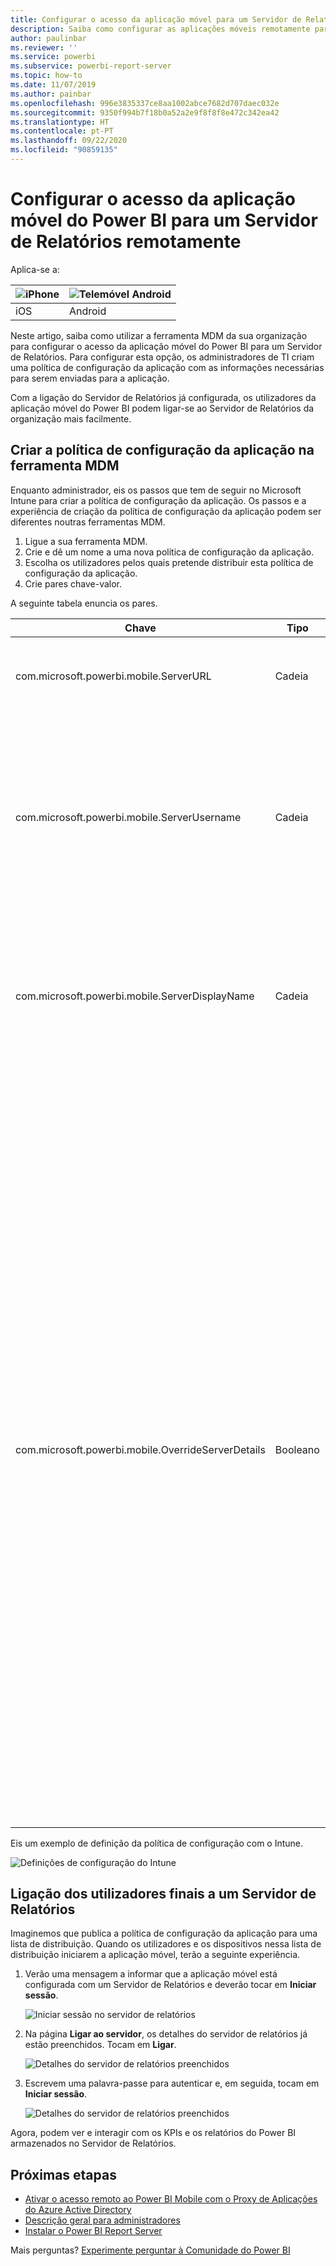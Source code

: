 ```yaml
---
title: Configurar o acesso da aplicação móvel para um Servidor de Relatórios remotamente
description: Saiba como configurar as aplicações móveis remotamente para o servidor de relatórios.
author: paulinbar
ms.reviewer: ''
ms.service: powerbi
ms.subservice: powerbi-report-server
ms.topic: how-to
ms.date: 11/07/2019
ms.author: painbar
ms.openlocfilehash: 996e3835337ce8aa1002abce7682d707daec032e
ms.sourcegitcommit: 9350f994b7f18b0a52a2e9f8f8f8e472c342ea42
ms.translationtype: HT
ms.contentlocale: pt-PT
ms.lasthandoff: 09/22/2020
ms.locfileid: "90859135"
---
```

# <a name="configure-power-bi-mobile-app-access-to-report-server-remotely"></a>Configurar o acesso da aplicação móvel do Power BI para um Servidor de Relatórios remotamente

Aplica-se a:

| ![iPhone](./media/configure-powerbi-mobile-apps-remote/ios-logo-40-px.png) | ![Telemóvel Android](./media/configure-powerbi-mobile-apps-remote/android-logo-40-px.png) |
|:--- |:--- |
| iOS |Android |

Neste artigo, saiba como utilizar a ferramenta MDM da sua organização para configurar o acesso da aplicação móvel do Power BI para um Servidor de Relatórios. Para configurar esta opção, os administradores de TI criam uma política de configuração da aplicação com as informações necessárias para serem enviadas para a aplicação. 

 Com a ligação do Servidor de Relatórios já configurada, os utilizadores da aplicação móvel do Power BI podem ligar-se ao Servidor de Relatórios da organização mais facilmente. 

## <a name="create-the-app-configuration-policy-in-mdm-tool"></a>Criar a política de configuração da aplicação na ferramenta MDM 

Enquanto administrador, eis os passos que tem de seguir no Microsoft Intune para criar a política de configuração da aplicação. Os passos e a experiência de criação da política de configuração da aplicação podem ser diferentes noutras ferramentas MDM. 

1. Ligue a sua ferramenta MDM. 
2. Crie e dê um nome a uma nova política de configuração da aplicação. 
3. Escolha os utilizadores pelos quais pretende distribuir esta política de configuração da aplicação. 
4. Crie pares chave-valor. 

A seguinte tabela enuncia os pares.

|Chave  |Tipo  |Descrição  |
|---------|---------|---------|
| com.microsoft.powerbi.mobile.ServerURL | Cadeia | URL do Servidor de Relatórios <br> Deve começar por http/https |
| com.microsoft.powerbi.mobile.ServerUsername | Cadeia | [opcional] <br> O nome de utilizador a utilizar para ligar o servidor. <br> Se não existir, a aplicação pedirá ao utilizador para escrever o nome de utilizador para a ligação.| 
| com.microsoft.powerbi.mobile.ServerDisplayName | Cadeia | [opcional] <br> O valor predefinido é "Servidor de relatórios" <br> Um nome amigável utilizado na aplicação para representar o servidor | 
| com.microsoft.powerbi.mobile.OverrideServerDetails | Booleano | O valor predefinido é Verdadeiro <br>Quando definido como "True", substitui todas as definições do Servidor de Relatórios já existente no dispositivo móvel. Os servidores existentes que já estiverem configurados serão eliminados. <br> Quando a substituição está definida como Verdadeiro, isto impede também que o utilizador remova essa configuração. <br> Se estiver definido como "Falso", adicionará os valores emitidos, mantendo as definições existentes. <br> Se o mesmo URL do servidor já estiver configurado na aplicação móvel, esta manterá essa configuração tal como está. A aplicação não pedirá ao utilizador para voltar a autenticar para o mesmo servidor. |

Eis um exemplo de definição da política de configuração com o Intune.

![Definições de configuração do Intune](media/configure-powerbi-mobile-apps-remote/power-bi-ios-remote-configuration-settings.png)

## <a name="end-users-connecting-to-report-server"></a>Ligação dos utilizadores finais a um Servidor de Relatórios

 Imaginemos que publica a política de configuração da aplicação para uma lista de distribuição. Quando os utilizadores e os dispositivos nessa lista de distribuição iniciarem a aplicação móvel, terão a seguinte experiência. 

1. Verão uma mensagem a informar que a aplicação móvel está configurada com um Servidor de Relatórios e deverão tocar em **Iniciar sessão**.

    ![Iniciar sessão no servidor de relatórios](media/configure-powerbi-mobile-apps-remote/power-bi-config-server-sign-in.png)

2.  Na página **Ligar ao servidor**, os detalhes do servidor de relatórios já estão preenchidos. Tocam em **Ligar**.

    ![Detalhes do servidor de relatórios preenchidos](media/configure-powerbi-mobile-apps-remote/power-bi-ios-remote-configure-connect-server.png)

3. Escrevem uma palavra-passe para autenticar e, em seguida, tocam em **Iniciar sessão**. 

    ![Detalhes do servidor de relatórios preenchidos](media/configure-powerbi-mobile-apps-remote/power-bi-config-server-address.png)

Agora, podem ver e interagir com os KPIs e os relatórios do Power BI armazenados no Servidor de Relatórios.

## <a name="next-steps"></a>Próximas etapas

- [Ativar o acesso remoto ao Power BI Mobile com o Proxy de Aplicações do Azure Active Directory](/azure/active-directory/manage-apps/application-proxy-integrate-with-power-bi)
- [Descrição geral para administradores](admin-handbook-overview.md)  
- [Instalar o Power BI Report Server](install-report-server.md)  

Mais perguntas? [Experimente perguntar à Comunidade do Power BI](https://community.powerbi.com/)